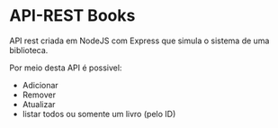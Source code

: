 # API-REST Books

API rest criada em NodeJS com Express que simula o sistema de uma biblioteca. 

Por meio desta API é possivel:
<ul>
  <li>Adicionar</li>
  <li>Remover</li>
  <li>Atualizar</li>
  <li>listar todos ou somente um livro (pelo ID)</li>
</ul>
